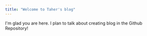```yaml
---
title: "Welcome to Taher's blog"
---
```


I'm glad you are here. I plan to talk about creating blog in the Github Repository!
